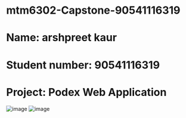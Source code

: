 # mtm6302-Capstone-90541116319
# Name: arshpreet kaur
# Student number: 90541116319
# Project: Podex Web Application


![image](https://github.com/arsshpreetkaur/mtm6302-Capstone-Arshpreet-kaur/assets/133889383/f98a5ba2-db08-4f7d-be2a-b23a5b823806)
![image](https://github.com/arsshpreetkaur/mtm6302-Capstone-Arshpreet-kaur/assets/133889383/93f10c33-d7ac-4c35-96fb-6b725789c240)





